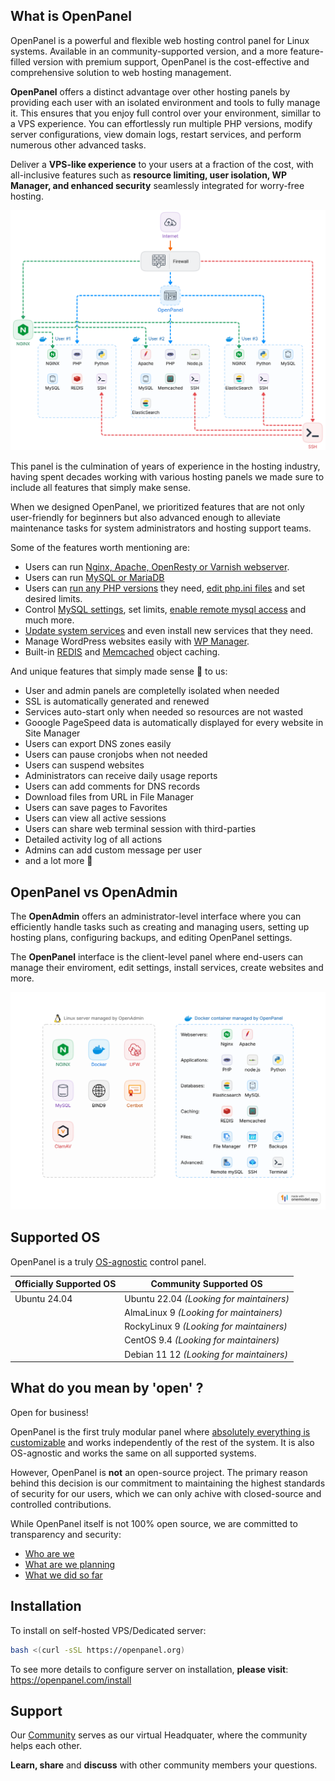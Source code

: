 
## What is OpenPanel

OpenPanel is a powerful and flexible web hosting control panel for Linux systems. Available in an community-supported version, and a more feature-filled version with premium support, OpenPanel is the cost-effective and comprehensive solution to web hosting management.

**OpenPanel** offers a distinct advantage over other hosting panels by providing each user with an isolated environment and tools to fully manage it. This ensures that you enjoy full control over your environment, simillar to a VPS experience. You can effortlessly run multiple PHP versions, modify server configurations, view domain logs, restart services, and perform numerous other advanced tasks.

Deliver a **VPS-like experience** to your users at a fraction of the cost, with all-inclusive features such as **resource limiting, user isolation, WP Manager, and enhanced security** seamlessly integrated for worry-free hosting.

[![openpanel scheme](/website/static/img/admin/openpanel_scheme.png)](https://openpanel.com/docs/panel/intro/)

This panel is the culmination of years of experience in the hosting industry, having spent decades working with various hosting panels we made sure to include all features that simply make sense.

When we designed OpenPanel, we prioritized features that are not only user-friendly for beginners but also advanced enough to alleviate maintenance tasks for system administrators and hosting support teams.

Some of the features worth mentioning are:

- Users can run [Nginx, Apache, OpenResty or Varnish webserver](https://openpanel.com/docs/admin/plans/hosting_plans/#list-hosting-plans).
- Users can run [MySQL or MariaDB](https://openpanel.com/docs/articles/docker/how-to-set-mysql-mariadb-per-user-in-openpanel/)
- Users can [run any PHP versions](https://openpanel.com/docs/panel/advanced/server_settings#install-php-version) they need, [edit php.ini files](https://openpanel.com/docs/panel/advanced/server_settings#phpini-editor) and set desired limits.
- Control [MySQL settings](https://openpanel.com/docs/panel/advanced/server_settings#mysql-settings), set limits, [enable remote mysql access](https://openpanel.com/docs/panel/databases/remote) and much more.
- [Update system services](https://openpanel.com/docs/panel/advanced/server_settings#service-status) and even install new services that they need.
- Manage WordPress websites easily with [WP Manager](https://openpanel.com/docs/panel/applications/wordpress).
- Built-in [REDIS](https://openpanel.com/docs/panel/caching/Redis) and [Memcached](https://openpanel.com/docs/panel/caching/Memcached) object caching.

And unique features that simply made sense 💁 to us:
- User and admin panels are completelly isolated when needed
- SSL is automatically generated and renewed
- Services auto-start only when needed so resources are not wasted
- Gooogle PageSpeed data is automatically displayed for every website in Site Manager
- Users can export DNS zones easily
- Users can pause cronjobs when not needed
- Users can suspend websites
- Administrators can receive daily usage reports
- Users can add comments for DNS records
- Download files from URL in File Manager
- Users can save pages to Favorites
- Users can view all active sessions
- Users can share web terminal session with third-parties
- Detailed activity log of all actions
- Admins can add custom message per user
- and a lot more 🙌

## OpenPanel vs OpenAdmin

The **OpenAdmin** offers an administrator-level interface where you can efficiently handle tasks such as creating and managing users, setting up hosting plans, configuring backups, and editing OpenPanel settings.

The **OpenPanel** interface is the client-level panel where end-users can manage their enviroment, edit settings, install services, create websites and more.

[![openpanel-vs-openadmin](/website/static/img/admin/openpanel_vs_openadmin.svg)](https://openpanel.com/docs/admin/intro/)

## Supported OS

OpenPanel is a truly [OS-agnostic](https://www.techtarget.com/whatis/definition/agnostic) control panel.

| **Officially Supported OS** | **Community Supported OS**                                   |
|-----------------------------|---------------------------------------------------------------|
| Ubuntu 24.04                | Ubuntu 22.04 *(Looking for maintainers)*                     |
|                             | AlmaLinux 9 *(Looking for maintainers)*                      |
|                             | RockyLinux 9 *(Looking for maintainers)*                     |
|                             | CentOS 9.4 *(Looking for maintainers)*                       |
|                             | Debian 11 12 *(Looking for maintainers)*                     |




## What do you mean by 'open' ?

Open for business!

OpenPanel is the first truly modular panel where [absolutely everything is customizable](https://openpanel.com/docs/articles/dev-experience/customizing-openpanel-user-interface/) and works independently of the rest of the system. It is also OS-agnostic and works the same on all supported systems.

However, OpenPanel is **not** an open-source project. The primary reason behind this decision is our commitment to maintaining the highest standards of security for our users, which we can only achive with closed-source and controlled contributions.

While OpenPanel itself is not 100% open source, we are committed to transparency and security:

- [Who are we](https://openpanel.com/about)
- [What are we planning](https://openpanel.com/roadmap)
- [What we did so far](https://openpanel.com/docs/changelog/intro/)

## Installation

To install on self-hosted VPS/Dedicated server: 

```bash
bash <(curl -sSL https://openpanel.org)
```

To see more details to configure server on installation, **please visit**: https://openpanel.com/install 

## Support

Our [Community](https://community.openpanel.org/) serves as our virtual Headquater, where the community helps each other.

**Learn, share** and **discuss** with other community members your questions.



